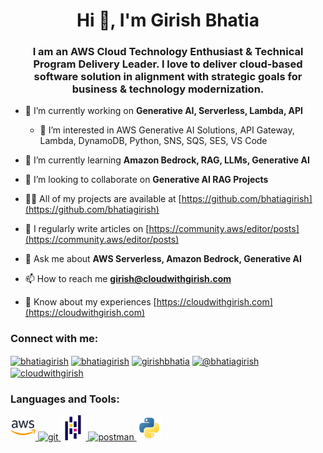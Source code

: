   <h1 align="center">Hi 👋, I'm Girish Bhatia</h1>
<h3 align="center">I am an AWS Cloud Technology Enthusiast & Technical Program Delivery Leader. I love to deliver cloud-based software solution in alignment with strategic goals for business & technology modernization.</h3>

- 🔭 I’m currently working on **Generative AI, Serverless, Lambda, API**

  - 👀 I’m interested in AWS Generative AI Solutions, API Gateway, Lambda, DynamoDB, Python, SNS, SQS, SES, VS Code

- 🌱 I’m currently learning **Amazon Bedrock, RAG, LLMs, Generative AI**

- 👯 I’m looking to collaborate on **Generative AI RAG Projects**

- 👨‍💻 All of my projects are available at [https://github.com/bhatiagirish](https://github.com/bhatiagirish)

- 📝 I regularly write articles on [https://community.aws/editor/posts](https://community.aws/editor/posts)

- 💬 Ask me about **AWS Serverless, Amazon Bedrock, Generative AI**

- 📫 How to reach me **girish@cloudwithgirish.com**

- 📄 Know about my experiences [https://cloudwithgirish.com](https://cloudwithgirish.com)
<!--
- ⚡ Fun fact **TBD**

  --!>

<h3 align="left">Connect with me:</h3>
<p align="left">
<a href="https://dev.to/bhatiagirish" target="blank"><img align="center" src="https://raw.githubusercontent.com/rahuldkjain/github-profile-readme-generator/master/src/images/icons/Social/devto.svg" alt="bhatiagirish" height="30" width="40" /></a>
<a href="https://twitter.com/bhatiagirish" target="blank"><img align="center" src="https://raw.githubusercontent.com/rahuldkjain/github-profile-readme-generator/master/src/images/icons/Social/twitter.svg" alt="bhatiagirish" height="30" width="40" /></a>
<a href="https://linkedin.com/in/girishbhatia" target="blank"><img align="center" src="https://raw.githubusercontent.com/rahuldkjain/github-profile-readme-generator/master/src/images/icons/Social/linked-in-alt.svg" alt="girishbhatia" height="30" width="40" /></a>
<a href="https://medium.com/@bhatiagirish" target="blank"><img align="center" src="https://raw.githubusercontent.com/rahuldkjain/github-profile-readme-generator/master/src/images/icons/Social/medium.svg" alt="@bhatiagirish" height="30" width="40" /></a>
<a href="https://www.youtube.com/c/cloudwithgirish" target="blank"><img align="center" src="https://raw.githubusercontent.com/rahuldkjain/github-profile-readme-generator/master/src/images/icons/Social/youtube.svg" alt="cloudwithgirish" height="30" width="40" /></a>
</p>

<h3 align="left">Languages and Tools:</h3>
<p align="left"> <a href="https://aws.amazon.com" target="_blank" rel="noreferrer"> <img src="https://raw.githubusercontent.com/devicons/devicon/master/icons/amazonwebservices/amazonwebservices-original-wordmark.svg" alt="aws" width="40" height="40"/> </a> <a href="https://git-scm.com/" target="_blank" rel="noreferrer"> <img src="https://www.vectorlogo.zone/logos/git-scm/git-scm-icon.svg" alt="git" width="40" height="40"/> </a> <a href="https://pandas.pydata.org/" target="_blank" rel="noreferrer"> <img src="https://raw.githubusercontent.com/devicons/devicon/2ae2a900d2f041da66e950e4d48052658d850630/icons/pandas/pandas-original.svg" alt="pandas" width="40" height="40"/> </a> <a href="https://postman.com" target="_blank" rel="noreferrer"> <img src="https://www.vectorlogo.zone/logos/getpostman/getpostman-icon.svg" alt="postman" width="40" height="40"/> </a> <a href="https://www.python.org" target="_blank" rel="noreferrer"> <img src="https://raw.githubusercontent.com/devicons/devicon/master/icons/python/python-original.svg" alt="python" width="40" height="40"/> </a> </p>
